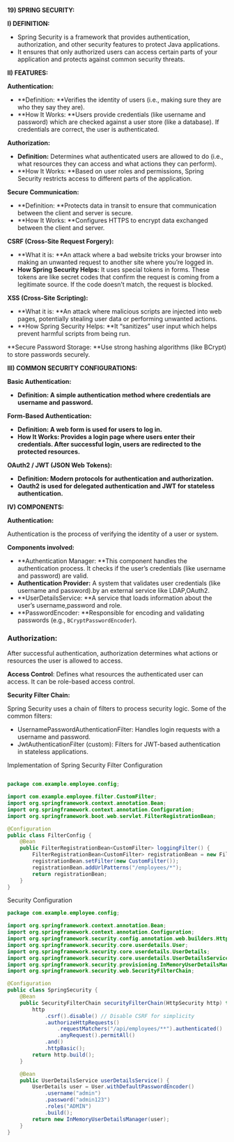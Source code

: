 
**19) SPRING SECURITY:**

**I) DEFINITION:**



* Spring Security is a framework that provides authentication, authorization, and other security features to protect Java applications.
* It ensures that only authorized users can access certain parts of your application and protects against common security threats.

**II) FEATURES:**

**Authentication:**



* **Definition: **Verifies the identity of users (i.e., making sure they are who they say they are).
* **How It Works: **Users provide credentials (like username and password) which are checked against a user store (like a database). If credentials are correct, the user is authenticated.

**Authorization:**



* **Definition:** Determines what authenticated users are allowed to do (i.e., what resources they can access and what actions they can perform).
* **How It Works: **Based on user roles and permissions, Spring Security restricts access to different parts of the application.

**Secure Communication:**



* **Definition: **Protects data in transit to ensure that communication between the client and server is secure.
* **How It Works: **Configures HTTPS to encrypt data exchanged between the client and server.

**CSRF (Cross-Site Request Forgery):**



* **What it is: **An attack where a bad website tricks your browser into making an unwanted request to another site where you’re logged in.
* **How Spring Security Helps:** It uses special tokens in forms. These tokens are like secret codes that confirm the request is coming from a legitimate source. If the code doesn’t match, the request is blocked.

**XSS (Cross-Site Scripting):**



* **What it is: **An attack where malicious scripts are injected into web pages, potentially stealing user data or performing unwanted actions.
* **How Spring Security Helps: **It “sanitizes” user input which helps prevent harmful scripts from being run.

**Secure Password Storage: **Use strong hashing algorithms (like BCrypt) to store passwords securely.

**III) COMMON SECURITY CONFIGURATIONS:**

**Basic Authentication:**



* **Definition: A simple authentication method where credentials are username and password.**

**Form-Based Authentication:**



* **Definition: A web form is used for users to log in.**
* **How It Works: Provides a login page where users enter their credentials. After successful login, users are redirected to the protected resources.**

**OAuth2 / JWT (JSON Web Tokens):**



* **Definition: Modern protocols for authentication and authorization.**
* **Oauth2 is used for delegated authentication and JWT for stateless authentication.**

**IV) COMPONENTS:**

**Authentication:**

Authentication is the process of verifying the identity of a user or system.

**Components involved:**



* **Authentication Manager: **This component handles the authentication process. It checks if the user’s credentials (like username and password) are valid.
* **Authentication Provider:** A system that validates user credentials (like username and password).by an external service like LDAP,OAuth2.
* **UserDetailsService: **A service that loads information about the user’s username,password and role.
* **PasswordEncoder: **Responsible for encoding and validating passwords (e.g., `BCryptPasswordEncoder`).


### **Authorization:**

After successful authentication, authorization determines what actions or resources the user is allowed to access.

**Access Control**: Defines what resources the authenticated user can access. It can be role-based access control.

**Security Filter Chain:**

Spring Security uses a chain of filters to process security logic. Some of the common filters:



* UsernamePasswordAuthenticationFilter: Handles login requests with a username and password.
* JwtAuthenticationFilter (custom): Filters for JWT-based authentication in stateless applications.


Implementation of Spring Security
Filter Configuration
```java

package com.example.employee.config;

import com.example.employee.filter.CustomFilter;
import org.springframework.context.annotation.Bean;
import org.springframework.context.annotation.Configuration;
import org.springframework.boot.web.servlet.FilterRegistrationBean;

@Configuration
public class FilterConfig {
    @Bean
    public FilterRegistrationBean<CustomFilter> loggingFilter() {
        FilterRegistrationBean<CustomFilter> registrationBean = new FilterRegistrationBean<>();
        registrationBean.setFilter(new CustomFilter());
        registrationBean.addUrlPatterns("/employees/*");
        return registrationBean;
    }
}
```
Security Configuration
```java
package com.example.employee.config;

import org.springframework.context.annotation.Bean;
import org.springframework.context.annotation.Configuration;
import org.springframework.security.config.annotation.web.builders.HttpSecurity;
import org.springframework.security.core.userdetails.User;
import org.springframework.security.core.userdetails.UserDetails;
import org.springframework.security.core.userdetails.UserDetailsService;
import org.springframework.security.provisioning.InMemoryUserDetailsManager;
import org.springframework.security.web.SecurityFilterChain;

@Configuration
public class SpringSecurity {
    @Bean
    public SecurityFilterChain securityFilterChain(HttpSecurity http) throws Exception {
        http
            .csrf().disable() // Disable CSRF for simplicity
            .authorizeHttpRequests()
                .requestMatchers("/api/employees/**").authenticated()
                .anyRequest().permitAll()
            .and()
            .httpBasic();
        return http.build();
    }

    @Bean
    public UserDetailsService userDetailsService() {
        UserDetails user = User.withDefaultPasswordEncoder()
            .username("admin")
            .password("admin123")
            .roles("ADMIN")
            .build();
        return new InMemoryUserDetailsManager(user);
    }
}
